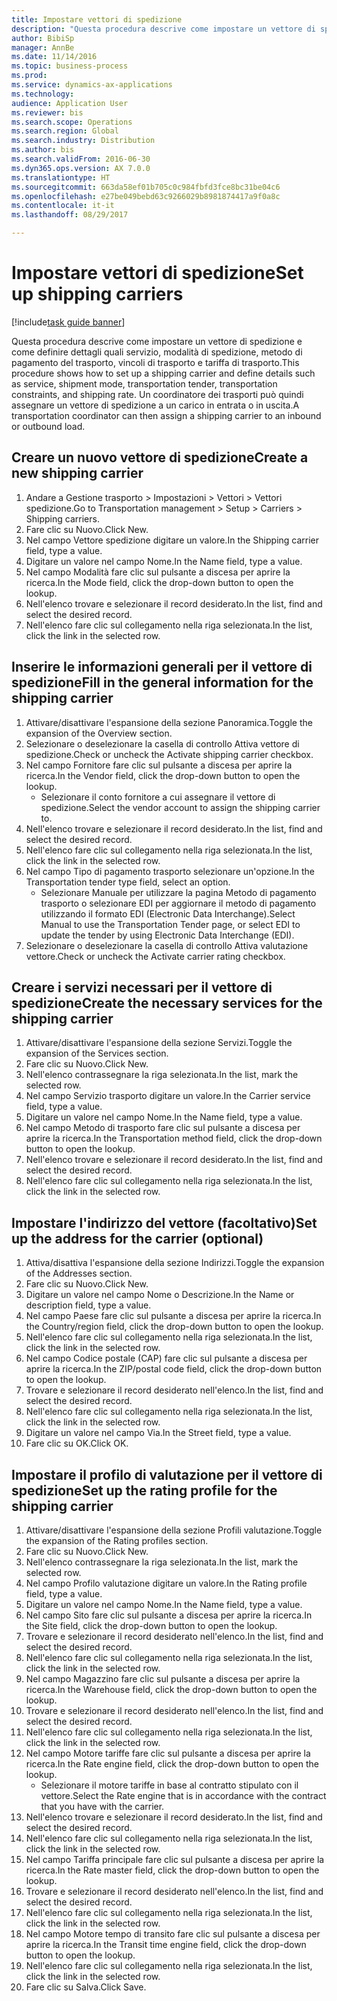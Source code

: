 ```yaml
--- 
title: Impostare vettori di spedizione
description: "Questa procedura descrive come impostare un vettore di spedizione e come definire dettagli quali servizio, modalità di spedizione, metodo di pagamento del trasporto, vincoli di trasporto e tariffa di trasporto."
author: BibiSp
manager: AnnBe
ms.date: 11/14/2016
ms.topic: business-process
ms.prod: 
ms.service: dynamics-ax-applications
ms.technology: 
audience: Application User
ms.reviewer: bis
ms.search.scope: Operations
ms.search.region: Global
ms.search.industry: Distribution
ms.author: bis
ms.search.validFrom: 2016-06-30
ms.dyn365.ops.version: AX 7.0.0
ms.translationtype: HT
ms.sourcegitcommit: 663da58ef01b705c0c984fbfd3fce8bc31be04c6
ms.openlocfilehash: e27be049bebd63c9266029b8981874417a9f0a8c
ms.contentlocale: it-it
ms.lasthandoff: 08/29/2017

---
```

# <a name="set-up-shipping-carriers"></a><span data-ttu-id="df60f-103">Impostare vettori di spedizione</span><span class="sxs-lookup"><span data-stu-id="df60f-103">Set up shipping carriers</span></span>

[!include[task guide banner](../../includes/task-guide-banner.md)]

<span data-ttu-id="df60f-104">Questa procedura descrive come impostare un vettore di spedizione e come definire dettagli quali servizio, modalità di spedizione, metodo di pagamento del trasporto, vincoli di trasporto e tariffa di trasporto.</span><span class="sxs-lookup"><span data-stu-id="df60f-104">This procedure shows how to set up a shipping carrier and define details such as service, shipment mode, transportation tender, transportation constraints, and shipping rate.</span></span> <span data-ttu-id="df60f-105">Un coordinatore dei trasporti può quindi assegnare un vettore di spedizione a un carico in entrata o in uscita.</span><span class="sxs-lookup"><span data-stu-id="df60f-105">A transportation coordinator can then assign a shipping carrier to an inbound or outbound load.</span></span>


## <a name="create-a-new-shipping-carrier"></a><span data-ttu-id="df60f-106">Creare un nuovo vettore di spedizione</span><span class="sxs-lookup"><span data-stu-id="df60f-106">Create a new shipping carrier</span></span>
1. <span data-ttu-id="df60f-107">Andare a Gestione trasporto > Impostazioni > Vettori > Vettori spedizione.</span><span class="sxs-lookup"><span data-stu-id="df60f-107">Go to Transportation management > Setup > Carriers > Shipping carriers.</span></span>
2. <span data-ttu-id="df60f-108">Fare clic su Nuovo.</span><span class="sxs-lookup"><span data-stu-id="df60f-108">Click New.</span></span>
3. <span data-ttu-id="df60f-109">Nel campo Vettore spedizione digitare un valore.</span><span class="sxs-lookup"><span data-stu-id="df60f-109">In the Shipping carrier field, type a value.</span></span>
4. <span data-ttu-id="df60f-110">Digitare un valore nel campo Nome.</span><span class="sxs-lookup"><span data-stu-id="df60f-110">In the Name field, type a value.</span></span>
5. <span data-ttu-id="df60f-111">Nel campo Modalità fare clic sul pulsante a discesa per aprire la ricerca.</span><span class="sxs-lookup"><span data-stu-id="df60f-111">In the Mode field, click the drop-down button to open the lookup.</span></span>
6. <span data-ttu-id="df60f-112">Nell'elenco trovare e selezionare il record desiderato.</span><span class="sxs-lookup"><span data-stu-id="df60f-112">In the list, find and select the desired record.</span></span>
7. <span data-ttu-id="df60f-113">Nell'elenco fare clic sul collegamento nella riga selezionata.</span><span class="sxs-lookup"><span data-stu-id="df60f-113">In the list, click the link in the selected row.</span></span>

## <a name="fill-in-the-general-information-for-the-shipping-carrier"></a><span data-ttu-id="df60f-114">Inserire le informazioni generali per il vettore di spedizione</span><span class="sxs-lookup"><span data-stu-id="df60f-114">Fill in the general information for the shipping carrier</span></span>
1. <span data-ttu-id="df60f-115">Attivare/disattivare l'espansione della sezione Panoramica.</span><span class="sxs-lookup"><span data-stu-id="df60f-115">Toggle the expansion of the Overview section.</span></span>
2. <span data-ttu-id="df60f-116">Selezionare o deselezionare la casella di controllo Attiva vettore di spedizione.</span><span class="sxs-lookup"><span data-stu-id="df60f-116">Check or uncheck the Activate shipping carrier checkbox.</span></span>
3. <span data-ttu-id="df60f-117">Nel campo Fornitore fare clic sul pulsante a discesa per aprire la ricerca.</span><span class="sxs-lookup"><span data-stu-id="df60f-117">In the Vendor field, click the drop-down button to open the lookup.</span></span>
    * <span data-ttu-id="df60f-118">Selezionare il conto fornitore a cui assegnare il vettore di spedizione.</span><span class="sxs-lookup"><span data-stu-id="df60f-118">Select the vendor account to assign the shipping carrier to.</span></span>  
4. <span data-ttu-id="df60f-119">Nell'elenco trovare e selezionare il record desiderato.</span><span class="sxs-lookup"><span data-stu-id="df60f-119">In the list, find and select the desired record.</span></span>
5. <span data-ttu-id="df60f-120">Nell'elenco fare clic sul collegamento nella riga selezionata.</span><span class="sxs-lookup"><span data-stu-id="df60f-120">In the list, click the link in the selected row.</span></span>
6. <span data-ttu-id="df60f-121">Nel campo Tipo di pagamento trasporto selezionare un'opzione.</span><span class="sxs-lookup"><span data-stu-id="df60f-121">In the Transportation tender type field, select an option.</span></span>
    * <span data-ttu-id="df60f-122">Selezionare Manuale per utilizzare la pagina Metodo di pagamento trasporto o selezionare EDI per aggiornare il metodo di pagamento utilizzando il formato EDI (Electronic Data Interchange).</span><span class="sxs-lookup"><span data-stu-id="df60f-122">Select Manual to use the Transportation Tender page, or select EDI to update the tender by using Electronic Data Interchange (EDI).</span></span>  
7. <span data-ttu-id="df60f-123">Selezionare o deselezionare la casella di controllo Attiva valutazione vettore.</span><span class="sxs-lookup"><span data-stu-id="df60f-123">Check or uncheck the Activate carrier rating checkbox.</span></span>

## <a name="create-the-necessary-services-for-the-shipping-carrier"></a><span data-ttu-id="df60f-124">Creare i servizi necessari per il vettore di spedizione</span><span class="sxs-lookup"><span data-stu-id="df60f-124">Create the necessary services for the shipping carrier</span></span>
1. <span data-ttu-id="df60f-125">Attivare/disattivare l'espansione della sezione Servizi.</span><span class="sxs-lookup"><span data-stu-id="df60f-125">Toggle the expansion of the Services section.</span></span>
2. <span data-ttu-id="df60f-126">Fare clic su Nuovo.</span><span class="sxs-lookup"><span data-stu-id="df60f-126">Click New.</span></span>
3. <span data-ttu-id="df60f-127">Nell'elenco contrassegnare la riga selezionata.</span><span class="sxs-lookup"><span data-stu-id="df60f-127">In the list, mark the selected row.</span></span>
4. <span data-ttu-id="df60f-128">Nel campo Servizio trasporto digitare un valore.</span><span class="sxs-lookup"><span data-stu-id="df60f-128">In the Carrier service field, type a value.</span></span>
5. <span data-ttu-id="df60f-129">Digitare un valore nel campo Nome.</span><span class="sxs-lookup"><span data-stu-id="df60f-129">In the Name field, type a value.</span></span>
6. <span data-ttu-id="df60f-130">Nel campo Metodo di trasporto fare clic sul pulsante a discesa per aprire la ricerca.</span><span class="sxs-lookup"><span data-stu-id="df60f-130">In the Transportation method field, click the drop-down button to open the lookup.</span></span>
7. <span data-ttu-id="df60f-131">Nell'elenco trovare e selezionare il record desiderato.</span><span class="sxs-lookup"><span data-stu-id="df60f-131">In the list, find and select the desired record.</span></span>
8. <span data-ttu-id="df60f-132">Nell'elenco fare clic sul collegamento nella riga selezionata.</span><span class="sxs-lookup"><span data-stu-id="df60f-132">In the list, click the link in the selected row.</span></span>

## <a name="set-up-the-address-for-the-carrier-optional"></a><span data-ttu-id="df60f-133">Impostare l'indirizzo del vettore (facoltativo)</span><span class="sxs-lookup"><span data-stu-id="df60f-133">Set up the address for the carrier (optional)</span></span>
1. <span data-ttu-id="df60f-134">Attiva/disattiva l'espansione della sezione Indirizzi.</span><span class="sxs-lookup"><span data-stu-id="df60f-134">Toggle the expansion of the Addresses section.</span></span>
2. <span data-ttu-id="df60f-135">Fare clic su Nuovo.</span><span class="sxs-lookup"><span data-stu-id="df60f-135">Click New.</span></span>
3. <span data-ttu-id="df60f-136">Digitare un valore nel campo Nome o Descrizione.</span><span class="sxs-lookup"><span data-stu-id="df60f-136">In the Name or description field, type a value.</span></span>
4. <span data-ttu-id="df60f-137">Nel campo Paese fare clic sul pulsante a discesa per aprire la ricerca.</span><span class="sxs-lookup"><span data-stu-id="df60f-137">In the Country/region field, click the drop-down button to open the lookup.</span></span>
5. <span data-ttu-id="df60f-138">Nell'elenco fare clic sul collegamento nella riga selezionata.</span><span class="sxs-lookup"><span data-stu-id="df60f-138">In the list, click the link in the selected row.</span></span>
6. <span data-ttu-id="df60f-139">Nel campo Codice postale (CAP) fare clic sul pulsante a discesa per aprire la ricerca.</span><span class="sxs-lookup"><span data-stu-id="df60f-139">In the ZIP/postal code field, click the drop-down button to open the lookup.</span></span>
7. <span data-ttu-id="df60f-140">Trovare e selezionare il record desiderato nell'elenco.</span><span class="sxs-lookup"><span data-stu-id="df60f-140">In the list, find and select the desired record.</span></span>
8. <span data-ttu-id="df60f-141">Nell'elenco fare clic sul collegamento nella riga selezionata.</span><span class="sxs-lookup"><span data-stu-id="df60f-141">In the list, click the link in the selected row.</span></span>
9. <span data-ttu-id="df60f-142">Digitare un valore nel campo Via.</span><span class="sxs-lookup"><span data-stu-id="df60f-142">In the Street field, type a value.</span></span>
10. <span data-ttu-id="df60f-143">Fare clic su OK.</span><span class="sxs-lookup"><span data-stu-id="df60f-143">Click OK.</span></span>

## <a name="set-up-the-rating-profile-for-the-shipping-carrier"></a><span data-ttu-id="df60f-144">Impostare il profilo di valutazione per il vettore di spedizione</span><span class="sxs-lookup"><span data-stu-id="df60f-144">Set up the rating profile for the shipping carrier</span></span>
1. <span data-ttu-id="df60f-145">Attivare/disattivare l'espansione della sezione Profili valutazione.</span><span class="sxs-lookup"><span data-stu-id="df60f-145">Toggle the expansion of the Rating profiles section.</span></span>
2. <span data-ttu-id="df60f-146">Fare clic su Nuovo.</span><span class="sxs-lookup"><span data-stu-id="df60f-146">Click New.</span></span>
3. <span data-ttu-id="df60f-147">Nell'elenco contrassegnare la riga selezionata.</span><span class="sxs-lookup"><span data-stu-id="df60f-147">In the list, mark the selected row.</span></span>
4. <span data-ttu-id="df60f-148">Nel campo Profilo valutazione digitare un valore.</span><span class="sxs-lookup"><span data-stu-id="df60f-148">In the Rating profile field, type a value.</span></span>
5. <span data-ttu-id="df60f-149">Digitare un valore nel campo Nome.</span><span class="sxs-lookup"><span data-stu-id="df60f-149">In the Name field, type a value.</span></span>
6. <span data-ttu-id="df60f-150">Nel campo Sito fare clic sul pulsante a discesa per aprire la ricerca.</span><span class="sxs-lookup"><span data-stu-id="df60f-150">In the Site field, click the drop-down button to open the lookup.</span></span>
7. <span data-ttu-id="df60f-151">Trovare e selezionare il record desiderato nell'elenco.</span><span class="sxs-lookup"><span data-stu-id="df60f-151">In the list, find and select the desired record.</span></span>
8. <span data-ttu-id="df60f-152">Nell'elenco fare clic sul collegamento nella riga selezionata.</span><span class="sxs-lookup"><span data-stu-id="df60f-152">In the list, click the link in the selected row.</span></span>
9. <span data-ttu-id="df60f-153">Nel campo Magazzino fare clic sul pulsante a discesa per aprire la ricerca.</span><span class="sxs-lookup"><span data-stu-id="df60f-153">In the Warehouse field, click the drop-down button to open the lookup.</span></span>
10. <span data-ttu-id="df60f-154">Trovare e selezionare il record desiderato nell'elenco.</span><span class="sxs-lookup"><span data-stu-id="df60f-154">In the list, find and select the desired record.</span></span>
11. <span data-ttu-id="df60f-155">Nell'elenco fare clic sul collegamento nella riga selezionata.</span><span class="sxs-lookup"><span data-stu-id="df60f-155">In the list, click the link in the selected row.</span></span>
12. <span data-ttu-id="df60f-156">Nel campo Motore tariffe fare clic sul pulsante a discesa per aprire la ricerca.</span><span class="sxs-lookup"><span data-stu-id="df60f-156">In the Rate engine field, click the drop-down button to open the lookup.</span></span>
    * <span data-ttu-id="df60f-157">Selezionare il motore tariffe in base al contratto stipulato con il vettore.</span><span class="sxs-lookup"><span data-stu-id="df60f-157">Select the Rate engine that is in accordance with the contract that you have with the carrier.</span></span>  
13. <span data-ttu-id="df60f-158">Nell'elenco trovare e selezionare il record desiderato.</span><span class="sxs-lookup"><span data-stu-id="df60f-158">In the list, find and select the desired record.</span></span>
14. <span data-ttu-id="df60f-159">Nell'elenco fare clic sul collegamento nella riga selezionata.</span><span class="sxs-lookup"><span data-stu-id="df60f-159">In the list, click the link in the selected row.</span></span>
15. <span data-ttu-id="df60f-160">Nel campo Tariffa principale fare clic sul pulsante a discesa per aprire la ricerca.</span><span class="sxs-lookup"><span data-stu-id="df60f-160">In the Rate master field, click the drop-down button to open the lookup.</span></span>
16. <span data-ttu-id="df60f-161">Trovare e selezionare il record desiderato nell'elenco.</span><span class="sxs-lookup"><span data-stu-id="df60f-161">In the list, find and select the desired record.</span></span>
17. <span data-ttu-id="df60f-162">Nell'elenco fare clic sul collegamento nella riga selezionata.</span><span class="sxs-lookup"><span data-stu-id="df60f-162">In the list, click the link in the selected row.</span></span>
18. <span data-ttu-id="df60f-163">Nel campo Motore tempo di transito fare clic sul pulsante a discesa per aprire la ricerca.</span><span class="sxs-lookup"><span data-stu-id="df60f-163">In the Transit time engine field, click the drop-down button to open the lookup.</span></span>
19. <span data-ttu-id="df60f-164">Nell'elenco fare clic sul collegamento nella riga selezionata.</span><span class="sxs-lookup"><span data-stu-id="df60f-164">In the list, click the link in the selected row.</span></span>
20. <span data-ttu-id="df60f-165">Fare clic su Salva.</span><span class="sxs-lookup"><span data-stu-id="df60f-165">Click Save.</span></span>


